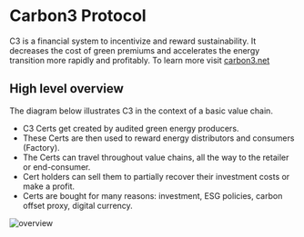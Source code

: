 # Carbon3 Protocol
C3 is a financial system to incentivize and reward sustainability. It decreases the cost of green premiums and accelerates the energy transition more rapidly and profitably. To learn more visit [carbon3.net](https://www.carbon3.net)

## High level overview
The diagram below illustrates C3 in the context of a basic value chain.

- C3 Certs get created by audited green energy producers.
- These Certs are then used to reward energy distributors and consumers (Factory).
- The Certs can travel throughout value chains, all the way to the retailer or end-consumer.
- Cert holders can sell them to partially recover their investment costs or make a profit.
- Certs are bought for many reasons: investment, ESG policies, carbon offset proxy, digital currency. 

![overview](https://www.plantuml.com/plantuml/png/bOwnIWH138RxUOgKBc9ZQI67ntbO2A9FCCw69TnCHfACCE336tTPYrCNRDByt_Vdtwb5iLPoq1FnMvHOGArdz2kKvYGS66NgJrB7bb3WwXRkOx8g7MxWA8WC2m6NuBc5DNNm6IrIHd5oyMs5VfQkx1-jIxoW-yhQobdjI9fgOuEFinbV0eezHZcXkQAOyumeN0YwJJn1gcewV7_vdnKUU6nglprxRNsr3Y_7mSbtLAkYcoZDL46s8TnTxpVPaIQowDkQ27BgGzYXpodv4m00)

